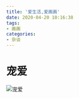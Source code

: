 ```yaml
---
title: '爱生活,爱画画'
date: 2020-04-20 10:16:38
tags:
- 画画
categories:
- 杂谈
---
```

# 宠爱
![宠爱](https://s1.ax1x.com/2020/04/20/JMxkfP.md.jpg)